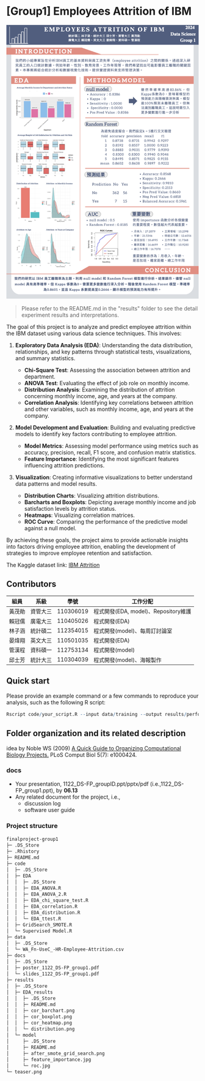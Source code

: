 # [Group1] Employees Attrition of IBM
![teaser](teaser.png)

> Please refer to the README.md in the "results" folder to see the detail experiment results and interpretations.

The goal of this project is to analyze and predict employee attrition within the IBM dataset using various data science techniques. This involves:

1. **Exploratory Data Analysis (EDA)**: 
  Understanding the data distribution, relationships, and key patterns through statistical tests, visualizations, and summary statistics.
   - **Chi-Square Test**: Assessing the association between attrition and department.
   - **ANOVA Test**: Evaluating the effect of job role on monthly income.
   - **Distribution Analysis**: Examining the distribution of attrition concerning monthly income, age, and years at the company.
   - **Correlation Analysis**: Identifying key correlations between attrition and other variables, such as monthly income, age, and years at the company.

1. **Model Development and Evaluation**: 
  Building and evaluating predictive models to identify key factors contributing to employee attrition.
   - **Model Metrics**: Assessing model performance using metrics such as accuracy, precision, recall, F1 score, and confusion matrix statistics.
   - **Feature Importance**: Identifying the most significant features influencing attrition predictions.

1. **Visualization**: 
  Creating informative visualizations to better understand data patterns and model results.
   - **Distribution Charts**: Visualizing attrition distributions.
   - **Barcharts and Boxplots**: Depicting average monthly income and job satisfaction levels by attrition status.
   - **Heatmaps**: Visualizing correlation matrices.
   - **ROC Curve**: Comparing the performance of the predictive model against a null model.

By achieving these goals, the project aims to provide actionable insights into factors driving employee attrition, enabling the development of strategies to improve employee retention and satisfaction.

The Kaggle dataset link: [IBM Attrition](https://www.kaggle.com/code/mragpavank/ibm-hr-analytics-employee-attrition-performance/notebook)

## Contributors
|組員|系級|學號|工作分配|
|-|-|-|-|
|黃茂勛|資管大三|110306019|程式開發(EDA, model)、Repository維護|
|賴冠儒|廣電大三|110405026|程式開發(EDA)| 
|林子涵|統計碩二|112354015|程式開發(model)、每周訂討論室|
|晏煒翔|英文大三|110501035|程式開發(EDA)|
|管漢程|資科碩一|112753134|程式開發(model)|
|邱士芳|統計大三|110304039|程式開發(model)、海報製作

## Quick start
Please provide an example command or a few commands to reproduce your analysis, such as the following R script:
```R
Rscript code/your_script.R --input data/training --output results/performance.tsv
```

## Folder organization and its related description
idea by Noble WS (2009) [A Quick Guide to Organizing Computational Biology Projects.](https://journals.plos.org/ploscompbiol/article?id=10.1371/journal.pcbi.1000424) PLoS Comput Biol 5(7): e1000424.

### docs
* Your presentation, 1122_DS-FP_groupID.ppt/pptx/pdf (i.e.,1122_DS-FP_group1.ppt), by **06.13**
* Any related document for the project, i.e.,
  * discussion log
  * software user guide

### Project structure
```
finalproject-group1
├─ .DS_Store
├─ .Rhistory
├─ README.md
├─ code
│  ├─ .DS_Store
│  ├─ EDA
│  │  ├─ .DS_Store
│  │  ├─ EDA_ANOVA.R
│  │  ├─ EDA_ANOVA_2.R
│  │  ├─ EDA_chi_square_test.R
│  │  ├─ EDA_correlation.R
│  │  ├─ EDA_distribution.R
│  │  └─ EDA_ttest.R
│  ├─ GridSearch_SMOTE.R
│  └─ Supervised Model.R
├─ data
│  ├─ .DS_Store
│  └─ WA_Fn-UseC_-HR-Employee-Attrition.csv
├─ docs
│  ├─ .DS_Store
│  ├─ poster_1122_DS-FP_group1.pdf
│  └─ slides_1122_DS-FP_group1.pdf
├─ results
│  ├─ .DS_Store
│  ├─ EDA_results
│  │  ├─ .DS_Store
│  │  ├─ README.md
│  │  ├─ cor_barchart.png
│  │  ├─ cor_boxplot.png
│  │  ├─ cor_heatmap.png
│  │  └─ distribution.png
│  └─ model
│     ├─ .DS_Store
│     ├─ README.md
│     ├─ after_smote_grid_search.png
│     ├─ feature_importance.jpg
│     └─ roc.jpg
└─ teaser.png
```

<!-- ### data
* Input
  * Source
  * Format
  * Size

### code
* Analysis steps
* Which method or package do you use?
* How do you perform training and evaluation?
  * Cross-validation, or extra separated data
* What is a null model for comparison?

### results
* What is your performance?
* Is the improvement significant? -->

<!-- ## References
* Packages you use
* Related publications -->